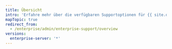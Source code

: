 ```yaml
---
title: Übersicht
intro: 'Erfahre mehr über die verfügbaren Supportoptionen für {{ site.data.variables.product.prodname_ghe_server }}.'
mapTopic: true
redirect_from:
  - /enterprise/admin/enterprise-support/overview
versions:
  enterprise-server: '*'
---
```


